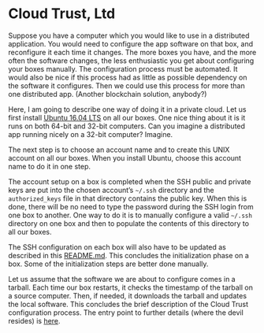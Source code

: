 # Cloud Trust, Ltd

Suppose you have a computer which you would like to use in a distributed application. You would need to configure the app software on that box, and reconfigure it each time it changes. The more boxes you have, and the more often the software changes, the less enthusiastic you get about configuring your boxes manually. The configuration process must be automated. It would also be nice if this process had as little as possible dependency on the software it configures. Then we could use this process for more than one distributed app. (Another blockchain solution, anybody?)

Here, I am going to describe one way of doing it in a private cloud. Let us first install [Ubuntu 16.04 LTS](http://releases.ubuntu.com/16.04/) on all our boxes. One nice thing about it is it runs on both 64-bit and 32-bit computers. Can you imagine a distributed app running nicely on a 32-bit computer? Imagine.

The next step is to choose an account name and to create this UNIX account on all our boxes. When you install Ubuntu, choose this account name to do it in one step.

The account setup on a box is completed when the SSH public and private keys are put into the chosen account’s `~/.ssh` directory and the `authorized_keys` file in that directory contains the public key. When this is done, there will be no need to type the password during the SSH login from one box to another. One way to do it is to manually configure a valid `~/.ssh` directory on one box and then to populate the contents of this directory to all our boxes.

The SSH configuration on each box will also have to be updated as described in this [README.md](https://github.com/amissine/lnet/blob/master/README.md). This concludes the initialization phase on a box. Some of the initialization steps are better done manually.

Let us assume that the software we are about to configure comes in a tarball. Each time our box restarts, it checks the timestamp of the tarball on a source computer. Then, if needed, it downloads the tarball and updates the local software. This concludes the brief description of the Cloud Trust configuration process. The entry point to further details (where the devil resides) is [here](https://github.com/amissine/lnet/blob/master/test/rc/05/ctl).

